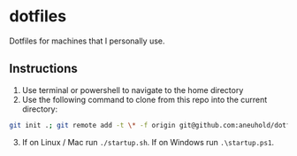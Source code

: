 # dotfiles

Dotfiles for machines that I personally use.

## Instructions

1. Use terminal or powershell to navigate to the home directory
2. Use the following command to clone from this repo into the current directory: 
```sh
git init .; git remote add -t \* -f origin git@github.com:aneuhold/dotfiles.git; git checkout main
```
3. If on Linux / Mac run `./startup.sh`. If on Windows run `.\startup.ps1`.
